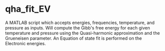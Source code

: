 # qha_fit_EV
A MATLAB script which accepts energies, frequencies, temperature, and pressure as inputs. Will compute the Gibb's free energy for each given temperature and pressure using the Quasi-harmonic approximation and the Grueneisen parameter. An Equation of state fit is performed on the Electronic energies.
